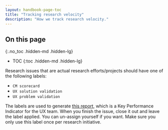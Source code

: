 ```yaml
---
layout: handbook-page-toc
title: "Tracking research velocity"
description: "How we track research velocity."
---
```


## On this page
{:.no_toc .hidden-md .hidden-lg}

- TOC
{:toc .hidden-md .hidden-lg}




Research issues that are actual research efforts/projects should have one of the following labels:

- `CM scorecard`
- `UX solution validation`
- `UX problem validation`

The labels are used to generate [this report](https://app.periscopedata.com/app/gitlab/462325/UX-KPIs?widget=7004937), which is a Key Performance Indicator for the UX team. When you finish the issue, close it out and leave the label applied. You can un-assign yourself if you want. Make sure you only use this label once per research initiative. 

